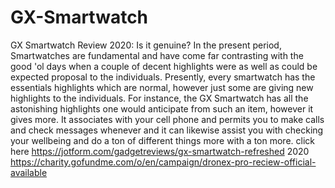# GX-Smartwatch
GX Smartwatch Review 2020: Is it genuine? In the present period, Smartwatches are fundamental and have come far contrasting with the good 'ol days when a couple of decent highlights were as well as could be expected proposal to the individuals. Presently, every smartwatch has the essentials highlights which are normal, however just some are giving new highlights to the individuals. For instance, the GX Smartwatch has all the astonishing highlights one would anticipate from such an item, however it gives more. It associates with your cell phone and permits you to make calls and check messages whenever and it can likewise assist you with checking your wellbeing and do a ton of different things more with a ton more. click here https://jotform.com/gadgetreviews/gx-smartwatch-refreshed 2020  https://charity.gofundme.com/o/en/campaign/dronex-pro-reciew-official-available
